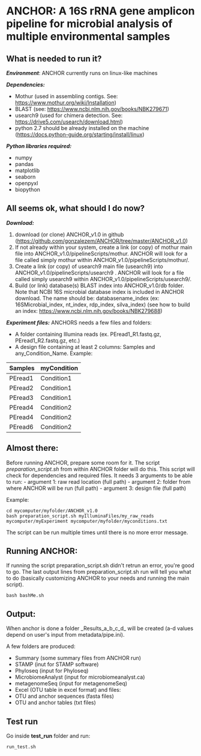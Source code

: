 <h1>ANCHOR: A 16S rRNA gene amplicon pipeline for microbial analysis of multiple environmental samples</h1>

<h2>What is needed to run it?</h2>

<b><i>Environment</i></b>: ANCHOR currently runs on linux-like machines

<b><i>Dependencies:</i></b>
 - Mothur (used in assembling contigs. See: https://www.mothur.org/wiki/Installation)
 - BLAST (see: https://www.ncbi.nlm.nih.gov/books/NBK279671)
 - usearch9 (used for chimera detection. See: https://drive5.com/usearch/download.html)
 - python 2.7 should be already installed on the machine (https://docs.python-guide.org/starting/install/linux)


<b><i>Python libraries required:</i></b>
- numpy
- pandas
- matplotlib
- seaborn
- openpyxl
- biopython
 


<h2>All seems ok, what should I do now?</h2>


<b><i>Download:</i></b>
1. download (or clone) ANCHOR_v1.0 in github (https://github.com/gonzalezem/ANCHOR/tree/master/ANCHOR_v1.0)
2. If not already within your system, create a link (or copy) of mothur main file into ANCHOR_v1.0/pipelineScripts/mothur. ANCHOR will look for a file called simply mothur within ANCHOR_v1.0/pipelineScripts/mothur/.
3. Create a link (or copy) of usearch9 main file (usearch9) into ANCHOR_v1.0/pipelineScripts/usearch9 . ANCHOR will look for a file called simply usearch9 within ANCHOR_v1.0/pipelineScripts/usearch9/. 
4. Build (or link) database(s) BLAST index into ANCHOR_v1.0/db folder. Note that NCBI 16S microbial database index is included in ANCHOR download. The name should be: databasename_index (ex: 16SMicrobial_index, nt_index, rdp_index, silva_index) (see how to build an index: https://www.ncbi.nlm.nih.gov/books/NBK279688)
 

<b><i>Experiment files:</i></b>
ANCHORS needs a few files and folders:
 -  A folder containing Illumina reads (ex. PEread1_R1.fastq.gz, PEread1_R2.fastq.gz, etc.)
 -  A design file containing at least 2 columns: Samples and any_Condition_Name. Example:

| Samples  | myCondition |
| ------------- | ------------- |
| PEread1  |   Condition1  | 
| PEread2  |   Condition1  | 
| PEread3  |   Condition1  | 
| PEread4  |   Condition2  | 
| PEread4  |   Condition2  | 
| PEread6  |   Condition2  | 


<h2>Almost there:</h2>

Before running ANCHOR, prepare some room for it. The script <i>preparation_script.sh</i> from within ANCHOR folder will do this. This script will check for dependencies and required files. It needs 3 arguments to be able to run:
		- argument 1: raw read location (full path)
		- argument 2: folder from where ANCHOR will be run (full path)
		- argument 3: design file (full path)

Example:
```
cd mycomputer/myfolder/ANCHOR_v1.0
bash preparation_script.sh myIlluminaFiles/my_raw_reads mycomputer/myExperiment mycomputer/myfolder/myconditions.txt
```

The script can be run multiple times until there is no more error message.


<h2>Running ANCHOR:</h2>
If running the script preparation_script.sh didn't retrun an error, you're good to go. The last output lines from preparation_script.sh run will tell you what to do (basically customizing ANCHOR to your needs and running the main script).

```
bash bashMe.sh
```

<h2>Output:</h2>
When anchor is done a folder _Results_a_b_c_d_ will be created (a-d values depend on user's input from metadata/pipe.ini).

A few folders are produced:
 -  Summary (some summary files from ANCHOR run)
 -  STAMP (inut for STAMP software)
 -  Phyloseq (input for Phyloseq)
 -  MicrobiomeAnalyst (input for microbiomeanalyst.ca)
 -  metagenomeSeq (input for metagenomeSeq)
 -  Excel (OTU table in excel format)
and files:
 -  OTU and anchor sequences (fasta files)
 -  OTU and anchor tables (txt files)
 
 
 <h2>Test run</h2>
 Go inside <b>test_run</b> folder and run:
 
 ```
 run_test.sh
 ```
